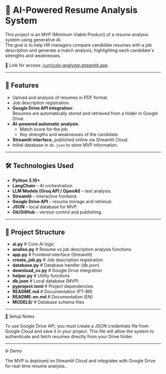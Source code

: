 # 🤖 AI-Powered Resume Analysis System

This project is an MVP (Minimum Viable Product) of a resume analysis system using generative AI.  
The goal is to help HR managers compare candidate resumes with a job description and generate a match analysis, highlighting each candidate's strengths and weaknesses.  

🔗 Link for access: [curriculo-analyzer.streamlit.app](https://curriculo-analyzer.streamlit.app/)

---

## 🚀 Features
- Upload and analysis of resumes in PDF format.  
- Job description registration.  
- **Google Drive API integration**:  
  Resumes are automatically stored and retrieved from a folder in Google Drive.  
- **AI-powered automatic analysis**:  
  - Match score for the job.  
  - Key strengths and weaknesses of the candidate.  
- **Streamlit interface**, published online via Streamlit Cloud.  
- Initial database in `db.json` to store MVP information.  

---

## 🛠️ Technologies Used
- **Python 3.10+**  
- **LangChain** – AI orchestration.  
- **LLM Models (Groq API / OpenAI)** – text analysis.  
- **Streamlit** – interactive frontend.  
- **Google Drive API** – resume storage and retrieval.  
- **JSON** – local database for MVP.  
- **Git/GitHub** – version control and publishing.  

---

## 📂 Project Structure

- **ai.py**          # Core AI logic
- **analise.py**       # Resume vs job description analysis functions
- **app.py**           # Frontend interface (Streamlit)
- **create_job.py**    # Job description registration
- **database.py**      # Database handler (db.json)
- **download_cv.py**   # Google Drive integration
- **helper.py**        # Utility functions
- **db.json**          # Local database (MVP)
- **pyproject.toml**   # Project dependencies
- **README.md**        # Documentation (PT-BR)
- **README-en.md**     # Documentation (EN)
- **MODELS/**          # Database schema files

---

🔑 Setup Notes

To use Google Drive API, you must create a JSON credentials file from Google Cloud and save it in your project.
This file will allow the system to authenticate and fetch resumes directly from your Drive folder.

---

🌐 Demo

The MVP is deployed on Streamlit Cloud and integrates with Google Drive for real-time resume analysis..
